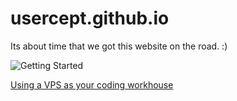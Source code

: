 # usercept.github.io
Its about time that we got this website on the road. :)

![Getting Started](https://www.cpltutorials.com/static/images/Blogs/golang.PNG)

[Using a VPS as your coding workhouse](workstation.md)
